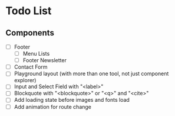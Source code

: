 # Todo List

## Components
- [ ] Footer
  - [ ] Menu Lists
  - [ ] Footer Newsletter
- [ ] Contact Form
- [ ] Playground layout (with more than one tool, not just component explorer)
- [ ] Input and Select Field with "\<label>"
- [ ] Blockquote with "\<blockquote>" or "\<q>" and "\<cite>"
- [ ] Add loading state before images and fonts load
- [ ] Add animation for route change